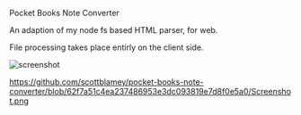 Pocket Books Note Converter

An adaption of my node fs based HTML parser, for web.

File processing takes place entirly on the client side.

![screenshot](/assets/images/screenshot.png)

https://github.com/scottblamey/pocket-books-note-converter/blob/62f7a51c4ea237486953e3dc093819e7d8f0e5a0/Screenshot.png
